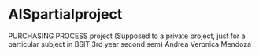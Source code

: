 # AISpartialproject
PURCHASING PROCESS project (Supposed to a private project, just for a particular subject in BSIT 3rd year second sem)
Andrea Veronica Mendoza
